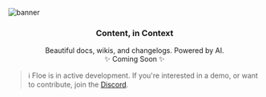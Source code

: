![banner](https://github.com/Floe-dev/floe/assets/9045634/41c40819-5c26-4593-b2a0-5057b24dc98b)

<p align="center">
  <h3 align="center">Content, in Context</h3>

  <p align="center">
    <!-- Open-source product release content (changelogs, docs, blogs), announcements, and feedback.
    <br />
    <a href="https://www.notion.so/floe-dev/Welcome-to-Floe-3db77b5e72a74c86a7756deb4bb2eb45?pvs=4"><strong>Learn more »</strong></a> -->
    <!-- <br />
    <br />
    <a href="https://discord.gg/7TteWgp4rw">💬 Discord</a>
    ·
    <a href="https://floe.dev">🌐 Website</a>
    · -->
    <!-- <a href="https://github.com/Floe-dev/floe/issues">🐛 Bugs</a>
    ·
    <a href="https://floe.canny.io/">🗺️ Roadmap</a> -->
    Beautiful docs, wikis, and changelogs. Powered by AI.
    <br />
    ✨ Coming Soon ✨
  </p>
</p>

> ℹ️ Floe is in active development. If you're interested in a demo, or want to contribute, join the [Discord](https://discord.gg/7TteWgp4rw).

<!--
<p align="center">
   <a href="https://github.com/Floe-dev/floe/blob/main/LICENSE"><img src="https://img.shields.io/badge/license-AGPLv3-purple" alt="License"></a>
   <a href="https://github.com/Floe-dev/floe/issues?q=is:open+is:issue+label:%22help+wanted%22"><img src="https://img.shields.io/badge/Help%20Wanted-Contribute-blue"></a>
</p>

## Features

- ✅ Write changelogs, blogs, and docs in [Markdoc](https://markdoc.dev/)
- ✅ Git-backed
- ✅ Open source
- ✅ Reactions
- ✅ Multi-repo support (co-locate content with code)
- ✅ React Primitives
- 🔜 Feedback forms
- 🔜 Emails
- 🔜 Slack integration
- 🔜 AI writer
- 🔜 Analytics

Check out the [Roadmap](https://floe.canny.io/feature-requests/p/docs-support) for more.

Examples:

- [🚢 Changelog](https://floe.floe.dev/changelog)
- [✍️ Blog](https://floe.floe.dev/blog)
- [📖 Docs](https://floe.floe.dev/docs)

## Getting started

Check out the [getting started page](https://floe.floe.dev/docs/02-getting-started) in the docs to get setup.

## Built with

- [Next.js](https://nextjs.org/?ref=floe.dev)
- [tRPC](https://trpc.io/?ref=floe.dev)
- [React.js](https://reactjs.org/?ref=floe.dev)
- [Tailwind CSS](https://tailwindcss.com/?ref=floe.dev)
- [Radix UI](https://www.radix-ui.com/primitives?ref=floe.dev)
- [Prisma.io](https://prisma.io/?ref=floe.dev)
- [Turborepo](https://turbo.build/repo/primitives?ref=floe.dev)
- [Markdoc](https://markdoc.dev/?ref=floe.dev)

## Motivation

**Product release comms are hard.** Beamer, Canny, Product Board and a dozen other companies offer some great solutions for rolling content for a release, annoucements, and getting feedback. But when it comes to control and customization, they fall flat. Not only that, but these tools don't enforce a single source of truth; instead your changelogs, blogs, and docs get spread across multiple services.

That's where Floe comes in:

- **Open source**
  Great products are built through collaboration and feedback. That's why Floe is completely open source.

- **Content as data**
  Treat your content for what it really is: data. Stop worrying about managing UI templates. Just write Markdown, ship, repeat.

- **Co-locate Content + Code**
  Write your content where it's relevant. Use the same repository for your content as your source code.

- **Single source of truth**
  Floe is backed by git. Use your codebase as your single source of truth.

- **Built on React**
  Get started quickly with a pre-built Floe template. Or use Floe's Primitives library to create your own.

## Project status

Floe is in alpha. While in alpha, you can expect bugs, and breaking changes to the API may occur. That being said, the project is starting to reach a point of stability. If you need more stability, I would recommend waiting for the beta. Check the [changelog](https://www.floe.dev/changelog) for status updates.

## Contributing

To contribute check out the guidelines [here](/CONTRIBUTING.md). -->
